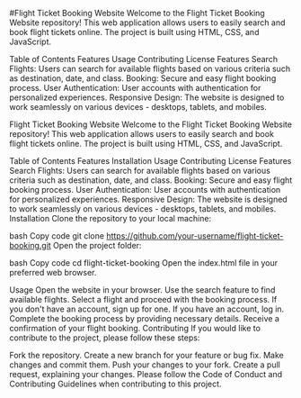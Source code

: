 #Flight Ticket Booking Website
Welcome to the Flight Ticket Booking Website repository! This web application allows users to easily search and book flight tickets online. The project is built using HTML, CSS, and JavaScript.

Table of Contents
Features
Usage
Contributing
License
Features
Search Flights: Users can search for available flights based on various criteria such as destination, date, and class.
Booking: Secure and easy flight booking process.
User Authentication: User accounts with authentication for personalized experiences.
Responsive Design: The website is designed to work seamlessly on various devices - desktops, tablets, and mobiles.

Flight Ticket Booking Website
Welcome to the Flight Ticket Booking Website repository! This web application allows users to easily search and book flight tickets online. The project is built using HTML, CSS, and JavaScript.

Table of Contents
Features
Installation
Usage
Contributing
License
Features
Search Flights: Users can search for available flights based on various criteria such as destination, date, and class.
Booking: Secure and easy flight booking process.
User Authentication: User accounts with authentication for personalized experiences.
Responsive Design: The website is designed to work seamlessly on various devices - desktops, tablets, and mobiles.
Installation
Clone the repository to your local machine:

bash
Copy code
git clone https://github.com/your-username/flight-ticket-booking.git
Open the project folder:

bash
Copy code
cd flight-ticket-booking
Open the index.html file in your preferred web browser.

Usage
Open the website in your browser.
Use the search feature to find available flights.
Select a flight and proceed with the booking process.
If you don't have an account, sign up for one. If you have an account, log in.
Complete the booking process by providing necessary details.
Receive a confirmation of your flight booking.
Contributing
If you would like to contribute to the project, please follow these steps:

Fork the repository.
Create a new branch for your feature or bug fix.
Make changes and commit them.
Push your changes to your fork.
Create a pull request, explaining your changes.
Please follow the Code of Conduct and Contributing Guidelines when contributing to this project.
